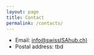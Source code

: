 ```yaml
---
layout: page
title: Contact
permalink: /contacts/
---
```


- Email: [info@swissISAhub.ch)](mailto:info@swissISAhub.org)
- Postal address: tbd
